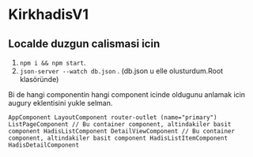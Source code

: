 # KirkhadisV1

## Localde duzgun calismasi icin
1. `npm i && npm start`.
2. `json-server --watch db.json` . (db.json u elle olusturdum.Root klasöründe)

Bi de hangi componentin hangi component icinde oldugunu anlamak icin augury eklentisini yukle selman.

 `AppComponent
    LayoutComponent
        router-outlet (name="primary")
        ListPageComponent // Bu container component, altindakiler basit component
            HadisListComponent
        DetailViewComponent // Bu container component, altindakiler basit component
            HadisListItemComponent
            HadisDetailComponent`